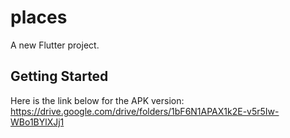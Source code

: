 # places

A new Flutter project.

## Getting Started

 Here is the link below for the APK version: https://drive.google.com/drive/folders/1bF6N1APAX1k2E-v5r5Iw-WBo1BYlXJj1
